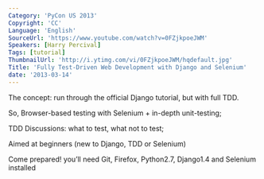 ```yaml
---
Category: 'PyCon US 2013'
Copyright: 'CC'
Language: 'English'
SourceUrl: 'https://www.youtube.com/watch?v=0FZjkpoeJWM'
Speakers: [Harry Percival]
Tags: [tutorial]
ThumbnailUrl: 'http://i.ytimg.com/vi/0FZjkpoeJWM/hqdefault.jpg'
Title: 'Fully Test-Driven Web Development with Django and Selenium'
date: '2013-03-14'
---
```

The concept: run through the official Django tutorial, but with full TDD.

So, Browser-based testing with Selenium + in-depth unit-testing; 

TDD Discussions: what to test, what not to test; 

Aimed at beginners (new to Django, TDD or Selenium)

Come prepared! you’ll need Git, Firefox, Python2.7, Django1.4 and Selenium installed
